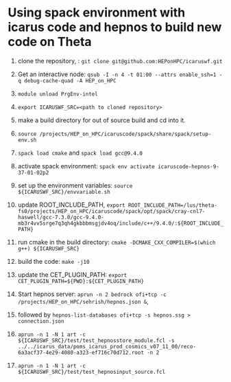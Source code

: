 # Using spack environment with icarus code and hepnos to build new code on Theta 

1. clone the repository, : `git clone git@github.com:HEPonHPC/icaruswf.git`

2. Get an interactive node: `qsub -I -n 4 -t 01:00 --attrs enable_ssh=1 -q debug-cache-quad -A HEP_on_HPC`

3. `module unload PrgEnv-intel`

4. `export ICARUSWF_SRC=<path to cloned repository>` 

5. make a build directory for out of source build and cd into it.
 
6. `source /projects/HEP_on_HPC/icaruscode/spack/share/spack/setup-env.sh` 
 
7. `spack load cmake` and `spack load gcc@9.4.0`
 
8. activate spack environment: `spack env activate icaruscode-hepnos-9-37-01-02p2`
 
9. set up the environment variables: `source ${ICARUSWF_SRC}/envvariable.sh` 
 
10. update ROOT_INCLUDE_PATH, `export ROOT_INCLUDE_PATH=/lus/theta-fs0/projects/HEP_on_HPC/icaruscode/spack/opt/spack/cray-cnl7-haswell/gcc-7.3.0/gcc-9.4.0-mb3r4vv5srge7q3qh4gkbbbmsgjdv4oq/include/c++/9.4.0/:${ROOT_INCLUDE_PATH}`

11. run cmake in the build directory: `cmake -DCMAKE_CXX_COMPILER=$(which g++) ${ICARUSWF_SRC}`

12. build the code: `make -j10` 

13. update the CET_PLUGIN_PATH: `export CET_PLUGIN_PATH=${PWD}:${CET_PLUGIN_PATH}`

14. Start hepnos server: `aprun -n 2 bedrock ofi+tcp -c /projects/HEP_on_HPC/sehrish/hepnos.json &`, 

15. followed by `hepnos-list-databases ofi+tcp -s hepnos.ssg > connection.json`

16. `aprun -n 1 -N 1 art -c ${ICARUSWF_SRC}/test/test_hepnosstore_module.fcl -s ../../icarus_data/poms_icarus_prod_cosmics_v07_11_00/reco-
6a3acf37-4e29-4080-a323-ef716c70d712.root -n 2`

17. `aprun -n 1 -N 1 art -c ${ICARUSWF_SRC}/test/test_hepnosinput_source.fcl`

